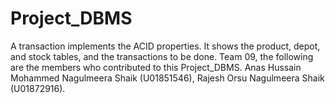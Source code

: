 # Project_DBMS
A transaction implements the ACID properties. It shows the product, depot, and stock tables, and the transactions to be done.
Team 09, the following are the members who contributed to this Project_DBMS.
Anas Hussain Mohammed
Nagulmeera Shaik (U01851546),
Rajesh Orsu
Nagulmeera Shaik (U01872916).
 
